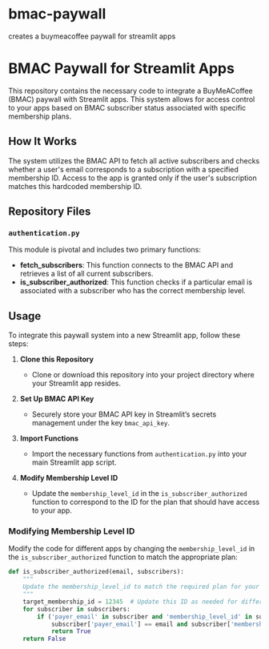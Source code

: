 # bmac-paywall
creates a buymeacoffee paywall for streamlit apps
# BMAC Paywall for Streamlit Apps

This repository contains the necessary code to integrate a BuyMeACoffee (BMAC) paywall with Streamlit apps. This system allows for access control to your apps based on BMAC subscriber status associated with specific membership plans.

## How It Works

The system utilizes the BMAC API to fetch all active subscribers and checks whether a user's email corresponds to a subscription with a specified membership ID. Access to the app is granted only if the user's subscription matches this hardcoded membership ID.

## Repository Files

### `authentication.py`
This module is pivotal and includes two primary functions:
- **fetch_subscribers**: This function connects to the BMAC API and retrieves a list of all current subscribers.
- **is_subscriber_authorized**: This function checks if a particular email is associated with a subscriber who has the correct membership level.

## Usage

To integrate this paywall system into a new Streamlit app, follow these steps:

1. **Clone this Repository**
   - Clone or download this repository into your project directory where your Streamlit app resides.

2. **Set Up BMAC API Key**
   - Securely store your BMAC API key in Streamlit’s secrets management under the key `bmac_api_key`.

3. **Import Functions**
   - Import the necessary functions from `authentication.py` into your main Streamlit app script.

4. **Modify Membership Level ID**
   - Update the `membership_level_id` in the `is_subscriber_authorized` function to correspond to the ID for the plan that should have access to your app.

### Modifying Membership Level ID

Modify the code for different apps by changing the `membership_level_id` in the `is_subscriber_authorized` function to match the appropriate plan:

```python
def is_subscriber_authorized(email, subscribers):
    """
    Update the membership_level_id to match the required plan for your new app.
    """
    target_membership_id = 12345  # Update this ID as needed for different plans
    for subscriber in subscribers:
        if ('payer_email' in subscriber and 'membership_level_id' in subscriber and
            subscriber['payer_email'] == email and subscriber['membership_level_id'] == target_membership_id):
            return True
    return False
